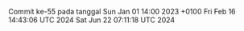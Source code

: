 Commit ke-55 pada tanggal Sun Jan 01 14:00 2023 +0100
Fri Feb 16 14:43:06 UTC 2024
Sat Jun 22 07:11:18 UTC 2024
